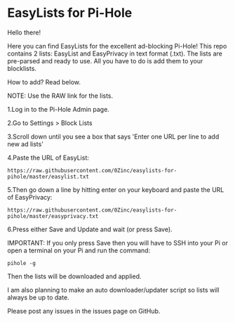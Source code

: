# EasyLists for Pi-Hole

Hello there!

Here you can find EasyLists for the excellent ad-blocking Pi-Hole! This repo contains 2 lists: EasyList and EasyPrivacy in text format (.txt). The lists are pre-parsed and ready to use. All you have to do is add them to your blocklists.

How to add? Read below.

NOTE: Use the RAW link for the lists.

1.Log in to the Pi-Hole Admin page.

2.Go to Settings > Block Lists

3.Scroll down until you see a box that says 'Enter one URL per line to add new ad lists'

4.Paste the URL of EasyList:
```
https://raw.githubusercontent.com/0Zinc/easylists-for-pihole/master/easylist.txt
```

5.Then go down a line by hitting enter on your keyboard and paste the URL of EasyPrivacy:
```
https://raw.githubusercontent.com/0Zinc/easylists-for-pihole/master/easyprivacy.txt
```

6.Press either Save and Update and wait (or press Save). 

IMPORTANT: If you only press
Save then you will have to SSH into your Pi or open a terminal on your Pi and run the command:
```
pihole -g
```
Then the lists will be downloaded and applied.

I am also planning to make an auto downloader/updater script so lists will always be up to date.

Please post any issues in the issues page on GitHub.
